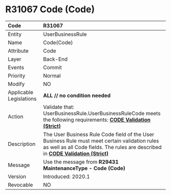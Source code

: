 # R31067 Code (Code)

Code|R31067
|:----|:----
Entity|UserBusinessRule
Name|Code(Code)
Attribute|Code
Layer|Back-End
Events|Commit
Priority|Normal
Modify|NO
Applicable Legislations|**ALL // no condition needed**
Action|Validate that:<br>UserBusinessRule.UserBusinessRuleCode meets the following requirements: **[CODE Validation (Strict)](https://github.com/ErpNetDocs/tech/blob/43943b9d18ffba9ca4503235f624d97209e65760/reference/glossary/entities-validation/code-validation-strict.md)**
Description|The User Business Rule Code field of the User Business Rule must meet certain validation rules as well as all Code fields. The rules are described in **[CODE Validation (Strict)](https://github.com/ErpNetDocs/tech/blob/43943b9d18ffba9ca4503235f624d97209e65760/reference/glossary/entities-validation/code-validation-strict.md)**
Message|Use the message from **R29431 MaintenanceType - Code (Code)**
Version|Introduced: 2020.1
Revocable|NO
